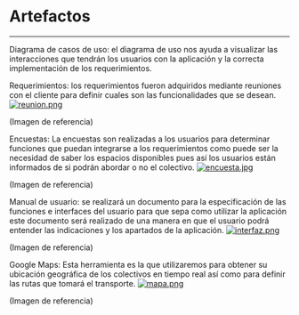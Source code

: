 # Artefactos
---

Diagrama de casos de uso: el diagrama de uso nos ayuda a visualizar las interacciones que tendrán los usuarios con la aplicación y la correcta implementación de los requerimientos.

Requerimientos: los requerimientos fueron adquiridos mediante reuniones con el cliente para definir cuales son las funcionalidades que se desean.
[![reunion.png](https://i.postimg.cc/SQVVPD8M/reunion.png)](https://postimg.cc/4n7z7vWf)

(Imagen de referencia)

Encuestas: La encuestas son realizadas a los usuarios para determinar funciones que puedan integrarse a los requerimientos como puede ser  la necesidad de saber los espacios disponibles pues así los usuarios están informados de si podrán abordar o no el colectivo.
[![encuesta.jpg](https://i.postimg.cc/L6w56FLF/encuesta.jpg)](https://postimg.cc/rKGMQbff)

(Imagen de referencia)

Manual de usuario: se realizará un documento para la especificación de las funciones e interfaces del usuario para que sepa como utilizar la aplicación este documento será realizado de una manera en que el usuario podrá entender las indicaciones y los apartados de la aplicación.
[![interfaz.png](https://i.postimg.cc/xdbKTPct/interfaz.png)](https://postimg.cc/7CwCK012)

(Imagen de referencia)

Google Maps: Esta herramienta es la que utilizaremos para obtener su ubicación geográfica de los  colectivos en tiempo real así como para definir las rutas que tomará el transporte.
[![mapa.png](https://i.postimg.cc/DZ8RzH1R/mapa.png)](https://postimg.cc/MMJ9PsPY)

(Imagen de referencia)
